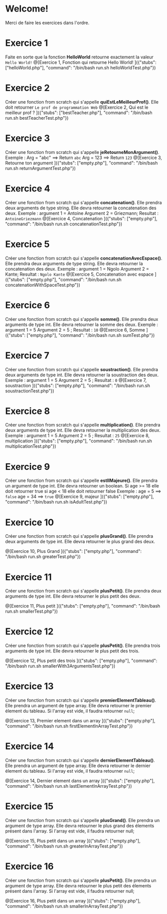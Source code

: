 # Welcome!

Merci de faire les exercices dans l'ordre.




# Exercice 1

Faite en sorte que la fonction **HelloWorld** retourne exactement la valeur `Hello World!`
@[Exercice 1, Fonction qui retourne Hello World! ]({"stubs": ["helloWorld.php"], "command": "/bin/bash run.sh helloWorldTest.php"})

# Exercice 2

Créer une fonction from scratch qui s'appelle **quiEstLeMeilleurProf()**. Elle doit retourner `Le prof de programmation Web`
@[Exercice 2, Qui est le meilleur prof ? ]({"stubs": ["bestTeacher.php"], "command": "/bin/bash run.sh bestTeacherTest.php"})

# Exercice 3

Créer une fonction from scratch qui s'appelle **jeRetourneMonArgument()**.
Exemple : Arg = "abc" ==> Return `abc`
Arg = 123 ==> Return `123`
@[Exercice 3, Retourne ton argument ]({"stubs": ["empty.php"], "command": "/bin/bash run.sh returnArgumentTest.php"})

# Exercice 4

Créer une fonction from scratch qui s'appelle **concatenation()**. Elle prendra deux arguments de type string. Elle devra retourner la concatenation des deux. Exemple : argument 1 = Antoine Argument 2 = Griezmann; Resultat : `AntoineGriezmann`
@[Exercice 4, Concatenation ]({"stubs": ["empty.php"], "command": "/bin/bash run.sh concatenationTest.php"})

# Exercice 5

Créer une fonction from scratch qui s'appelle **concatenationAvecEspace()**. Elle prendra deux arguments de type string. Elle devra retourner la concatenation des deux. Exemple : argument 1 = Ngolo Argument 2 = Kante; Resultat : `Ngolo Kante`
@[Exercice 5, Concatenation avec espace ]({"stubs": ["empty.php"], "command": "/bin/bash run.sh concatenationWithSpaceTest.php"})

# Exercice 6

Créer une fonction from scratch qui s'appelle **somme()**. Elle prendra deux arguments de type int. Elle devra retourner la somme des deux. Exemple :
argument 1 = 5
Argument 2 = 5 ; Resultat : `10`
@[Exercice 6, Somme ]({"stubs": ["empty.php"], "command": "/bin/bash run.sh sumTest.php"})

# Exercice 7

Créer une fonction from scratch qui s'appelle **soustraction()**. Elle prendra deux arguments de type int. Elle devra retourner la soustraction des deux. Exemple :
argument 1 = 5
Argument 2 = 5 ; Resultat : `0`
@[Exercice 7, soustraction ]({"stubs": ["empty.php"], "command": "/bin/bash run.sh soustractionTest.php"})

# Exercice 8

Créer une fonction from scratch qui s'appelle **multiplication()**. Elle prendra deux arguments de type int. Elle devra retourner la multiplication des deux. Exemple :
argument 1 = 5
Argument 2 = 5 ; Resultat : `25`
@[Exercice 8, multiplication ]({"stubs": ["empty.php"], "command": "/bin/bash run.sh multiplicationTest.php"})

# Exercice 9

Créer une fonction from scratch qui s'appelle **estIlMajeure()**. Elle prendra un argument de type int. Elle devra retourner un boolean. Si age >= 18 elle doit retourner true si age < 18 elle doit retourner false Exemple :
age = 5 ==> `false`
age = 34 ==> `true`
@[Exercice 9, majeur ]({"stubs": ["empty.php"], "command": "/bin/bash run.sh isAdultTest.php"})

# Exercice 10

Créer une fonction from scratch qui s'appelle **plusGrand()**. Elle prendra deux arguments de type int. Elle devra retourner le plus grand des deux.

@[Exercice 10, Plus Grand ]({"stubs": ["empty.php"], "command": "/bin/bash run.sh greaterTest.php"})

# Exercice 11

Créer une fonction from scratch qui s'appelle **plusPetit()**. Elle prendra deux arguments de type int. Elle devra retourner le plus petit des deux.

@[Exercice 11, Plus petit ]({"stubs": ["empty.php"], "command": "/bin/bash run.sh smallerTest.php"})

# Exercice 12

Créer une fonction from scratch qui s'appelle **plusPetit()**. Elle prendra trois arguments de type int. Elle devra retourner le plus petit des trois.

@[Exercice 12, Plus petit des trois ]({"stubs": ["empty.php"], "command": "/bin/bash run.sh smallerWith3ArgumentsTest.php"})

# Exercice 13

Créer une fonction from scratch qui s'appelle **premierElementTableau()**. Elle prendra un argument de type array. Elle devra retourner le premier élement du tableau.
Si l'array est vide, il faudra retourner `null`;

@[Exercice 13, Premier element dans un array ]({"stubs": ["empty.php"], "command": "/bin/bash run.sh firstElementInArrayTest.php"})

# Exercice 14

Créer une fonction from scratch qui s'appelle **dernierElementTableau()**. Elle prendra un argument de type array. Elle devra retourner le dernier élement du tableau.
Si l'array est vide, il faudra retourner `null`;

@[Exercice 14, Dernier element dans un array ]({"stubs": ["empty.php"], "command": "/bin/bash run.sh lastElementInArrayTest.php"})


# Exercice 15

Créer une fonction from scratch qui s'appelle **plusGrand()**. Elle prendra un argument de type array. Elle devra retourner le plus grand des élements présent dans l'array.
Si l'array est vide, il faudra retourner null;

@[Exercice 15, Plus petit dans un array ]({"stubs": ["empty.php"], "command": "/bin/bash run.sh greaterInArrayTest.php"})

# Exercice 16

Créer une fonction from scratch qui s'appelle **plusPetit()**. Elle prendra un argument de type array. Elle devra retourner le plus petit des élements présent dans l'array.
Si l'array est vide, il faudra retourner null;

@[Exercice 16, Plus petit dans un array ]({"stubs": ["empty.php"], "command": "/bin/bash run.sh smallerInArrayTest.php"})
